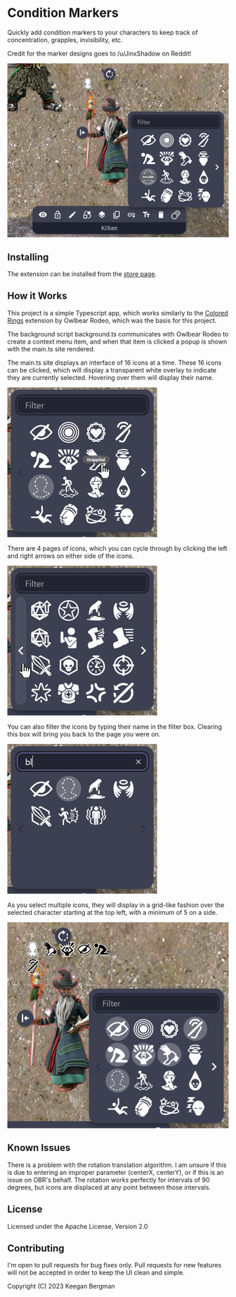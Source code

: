# Condition Markers

Quickly add condition markers to your characters to keep track of concentration, grapples, invisibility, etc.

Credit for the marker designs goes to /u/JinxShadow on Reddit!

![Interface](./docs/header.jpg)

## Installing

The extension can be installed from the [store page](https://extensions.owlbear.rodeo/condition-markers).

## How it Works

This project is a simple Typescript app, which works similarly to the [Colored Rings](https://extensions.owlbear.rodeo/colored-rings) extension by Owlbear Rodeo, which was the basis for this project.

The background script background.ts communicates with Owlbear Rodeo to create a context menu item, and when that item is clicked a popup is shown with the main.ts site rendered.

The main.ts site displays an interface of 16 icons at a time. These 16 icons can be clicked, which will display a transparent white overlay to indicate they are currently selected. Hovering over them will display their name. 

![Icon Name](./docs/iconname.jpg)


There are 4 pages of icons, which you can cycle through by clicking the left and right arrows on either side of the icons.

![Page Left](./docs/pageleft.jpg)


You can also filter the icons by typing their name in the filter box. Clearing this box will bring you back to the page you were on.

![Filter](./docs/filter.jpg)


As you select multiple icons, they will display in a grid-like fashion over the selected character starting at the top left, with a minimum of 5 on a side.

![Filter](./docs/icongrid.jpg)

## Known Issues

There is a problem with the rotation translation algorithm. I am unsure if this is due to entering an improper parameter (centerX, centerY), or if this is an issue on OBR's behalf.
The rotation works perfectly for intervals of 90 degrees, but icons are displaced at any point between those intervals.

## License

Licensed under the Apache License, Version 2.0

## Contributing

I'm open to pull requests for bug fixes only. Pull requests for new features will not be accepted in order to keep the UI clean and simple.


Copyright (C) 2023 Keegan Bergman
